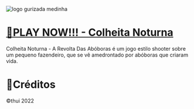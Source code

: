 
![logo gurizada medinha](https://github.com/tuthui/Gurizada-Medonha/assets/85002617/c4070f16-85ed-4bf6-91f3-b16c9918fffc)

# [🔗PLAY NOW!!! - Colheita Noturna](https://tuthui.github.io/Colheita-Noturna/)

Colheita Noturna - A Revolta Das Abóboras é um jogo estilo shooter sobre um pequeno fazendeiro, que se vê amedrontado por abóboras que criaram vida.  



# 📌Créditos 

©thui 2022


